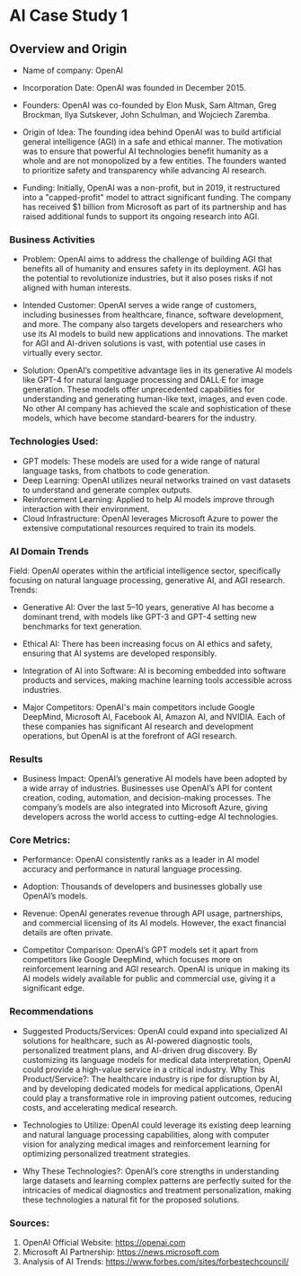 # AI Case Study 1

## Overview and Origin

* Name of company: OpenAI

* Incorporation Date: OpenAI was founded in December 2015.

* Founders: OpenAI was co-founded by Elon Musk, Sam Altman, Greg Brockman, Ilya Sutskever, John Schulman, and Wojciech Zaremba.

* Origin of Idea: The founding idea behind OpenAI was to build artificial general intelligence (AGI) in a safe and ethical manner. The motivation was to ensure that powerful AI technologies benefit humanity as a whole and are not monopolized by a few entities. The founders wanted to prioritize safety and transparency while advancing AI research.

* Funding: Initially, OpenAI was a non-profit, but in 2019, it restructured into a "capped-profit" model to attract significant funding. The company has received $1 billion from Microsoft as part of its partnership and has raised additional funds to support its ongoing research into AGI.

### Business Activities

* Problem: OpenAI aims to address the challenge of building AGI that benefits all of humanity and ensures safety in its deployment. AGI has the potential to revolutionize industries, but it also poses risks if not aligned with human interests.

* Intended Customer: OpenAI serves a wide range of customers, including businesses from healthcare, finance, software development, and more. The company also targets developers and researchers who use its AI models to build new applications and innovations. The market for AGI and AI-driven solutions is vast, with potential use cases in virtually every sector.

* Solution: OpenAI’s competitive advantage lies in its generative AI models like GPT-4 for natural language processing and DALL·E for image generation. These models offer unprecedented capabilities for understanding and generating human-like text, images, and even code. No other AI company has achieved the scale and sophistication of these models, which have become standard-bearers for the industry.

### Technologies Used:

* GPT models: These models are used for a wide range of natural language tasks, from chatbots to code generation.
* Deep Learning: OpenAI utilizes neural networks trained on vast datasets to understand and generate complex outputs.
* Reinforcement Learning: Applied to help AI models improve through interaction with their environment.
* Cloud Infrastructure: OpenAI leverages Microsoft Azure to power the extensive computational resources required to train its models.


### AI Domain Trends
Field: OpenAI operates within the artificial intelligence sector, specifically focusing on natural language processing, generative AI, and AGI research.
Trends:

* Generative AI: Over the last 5–10 years, generative AI has become a dominant trend, with models like GPT-3 and GPT-4 setting new benchmarks for text generation.
* Ethical AI: There has been increasing focus on AI ethics and safety, ensuring that AI systems are developed responsibly.
* Integration of AI into Software: AI is becoming embedded into software products and services, making machine learning tools accessible across industries.

* Major Competitors: OpenAI's main competitors include Google DeepMind, Microsoft AI, Facebook AI, Amazon AI, and NVIDIA. Each of these companies has significant AI research and development operations, but OpenAI is at the forefront of AGI research.

### Results

* Business Impact: OpenAI’s generative AI models have been adopted by a wide array of industries. Businesses use OpenAI’s API for content creation, coding, automation, and decision-making processes. The company’s models are also integrated into Microsoft Azure, giving developers across the world access to cutting-edge AI technologies.

### Core Metrics:

* Performance: OpenAI consistently ranks as a leader in AI model accuracy and performance in natural language processing.
* Adoption: Thousands of developers and businesses globally use OpenAI’s models.
* Revenue: OpenAI generates revenue through API usage, partnerships, and commercial licensing of its AI models. However, the exact financial details are often private.

* Competitor Comparison: OpenAI’s GPT models set it apart from competitors like Google DeepMind, which focuses more on reinforcement learning and AGI research. OpenAI is unique in making its AI models widely available for public and commercial use, giving it a significant edge.

### Recommendations

* Suggested Products/Services: OpenAI could expand into specialized AI solutions for healthcare, such as AI-powered diagnostic tools, personalized treatment plans, and AI-driven drug discovery. By customizing its language models for medical data interpretation, OpenAI could provide a high-value service in a critical industry.
Why This Product/Service?: The healthcare industry is ripe for disruption by AI, and by developing dedicated models for medical applications, OpenAI could play a transformative role in improving patient outcomes, reducing costs, and accelerating medical research.

* Technologies to Utilize: OpenAI could leverage its existing deep learning and natural language processing capabilities, along with computer vision for analyzing medical images and reinforcement learning for optimizing personalized treatment strategies.

* Why These Technologies?: OpenAI’s core strengths in understanding large datasets and learning complex patterns are perfectly suited for the intricacies of medical diagnostics and treatment personalization, making these technologies a natural fit for the proposed solutions.

### Sources:

1. OpenAI Official Website: https://openai.com
2. Microsoft AI Partnership: https://news.microsoft.com
3. Analysis of AI Trends: https://www.forbes.com/sites/forbestechcouncil/
